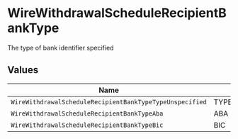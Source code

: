 # WireWithdrawalScheduleRecipientBankType

The type of bank identifier specified


## Values

| Name                                                     | Value                                                    |
| -------------------------------------------------------- | -------------------------------------------------------- |
| `WireWithdrawalScheduleRecipientBankTypeTypeUnspecified` | TYPE_UNSPECIFIED                                         |
| `WireWithdrawalScheduleRecipientBankTypeAba`             | ABA                                                      |
| `WireWithdrawalScheduleRecipientBankTypeBic`             | BIC                                                      |